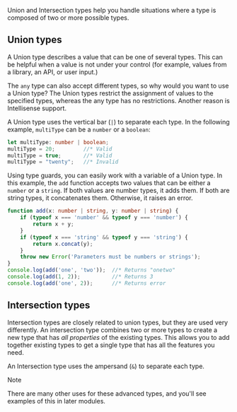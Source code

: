 Union and Intersection types help you handle situations where a type is composed of two or more possible types.

## Union types

A Union type describes a value that can be one of several types. This can be helpful when a value is not under your control (for example, values from a library, an API, or user input.)

The `any` type can also accept different types, so why would you want to use a Union type? The Union types restrict the assignment of values to the specified types, whereas the any type has no restrictions. Another reason is Intellisense support.

A Union type uses the vertical bar (`|`) to separate each type. In the following example, `multiType` can be a `number` or a `boolean`:

```typescript
let multiType: number | boolean;
multiType = 20;         //* Valid
multiType = true;       //* Valid
multiType = "twenty";   //* Invalid
```

Using type guards, you can easily work with a variable of a Union type. In this example, the `add` function accepts two values that can be either a `number` or a `string`. If both values are number types, it adds them. If both are string types, it concatenates them. Otherwise, it raises an error.

```typescript
function add(x: number | string, y: number | string) {
    if (typeof x === 'number' && typeof y === 'number') {
        return x + y;
    }
    if (typeof x === 'string' && typeof y === 'string') {
        return x.concat(y);
    }
    throw new Error('Parameters must be numbers or strings');
}
console.log(add('one', 'two'));  //* Returns "onetwo"
console.log(add(1, 2));          //* Returns 3
console.log(add('one', 2));      //* Returns error
```

## Intersection types

Intersection types are closely related to union types, but they are used very differently. An intersection type combines two or more types to create a new type that has *all properties* of the existing types. This allows you to add together existing types to get a single type that has all the features you need.

An Intersection type uses the ampersand (`&`) to separate each type.

> [!NOTE]
> There are many other uses for these advanced types, and you'll see examples of this in later modules.

